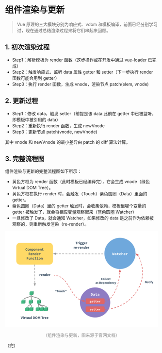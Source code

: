 # 组件渲染与更新

> Vue 原理的三大模块分别为响应式、vdom 和模板编译，前面已经分别学习过，现在通过总结渲染过程来将它们串起来回顾。

## 1. 初次渲染过程

* Step1：解析模板为 render 函数（这步操作或在开发中通过 vue-loader 已完成）
* Step2：触发响应式，监听 data 属性 getter 和 setter（下一步执行 render 函数可能会用到 getter）
* Step3：执行 render 函数，生成 vnode，渲染节点 patch(elem, vnode)

## 2. 更新过程

* Step1：修改 data，触发 setter（前提是该 data 此前在 getter 中已被监听，即模板中被引用的 data）
* Step2：重新执行 render 函数，生成 newVnode
* Step3：更新节点 patch(vnode, newVnode)

其中 vnode 和 newVnode 的最小差异由 patch 的 diff 算法计算。

## 3. 完整流程图

组件渲染与更新的完整流程图如下所示：

* 黄色方框为 render 函数（此时模板已经编译完），它会生成 vnode（绿色 Virtual DOM Tree）。
* 黄色方框在执行 render 时，会触发（Touch）紫色圆圈（Data）里面的 getter。
* 紫色圆圈（Data）里的 getter 触发时，会收集依赖，模板里哪个变量的 getter 被触发了，就会将相应变量观察起来（蓝色圆圈 Watcher）
* 一旦修改了 Data，就会通知 Watcher，如果修改的 data 是之前作为依赖被观察的，则重新触发渲染（re-render）。

<div style="text-align: center;">
  <img src="./assets/component-render-and-update.png" alt="组件渲染与更新">
  <p style="text-align: center; color: #888;">（组件渲染与更新，图来源于官网文档）</p>
</div>

（完）
